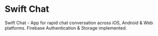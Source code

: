 # Swift Chat

Swift Chat - App for rapid chat conversation across iOS, Android & Web platforms.
Firebase Authentication & Storage implemented.
